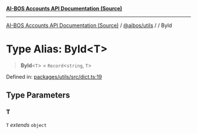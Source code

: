 [**AI-BOS Accounts API Documentation (Source)**](../../../README.md)

***

[AI-BOS Accounts API Documentation (Source)](../../../README.md) / [@aibos/utils](../README.md) / [](../README.md) / ById

# Type Alias: ById\<T\>

> **ById**\<`T`\> = `Record`\<`string`, `T`\>

Defined in: [packages/utils/src/dict.ts:19](https://github.com/pohlai88/accounts/blob/48103fb36d28b2b9bfb33472b6de2f719773cde9/packages/utils/src/dict.ts#L19)

## Type Parameters

### T

`T` *extends* `object`

